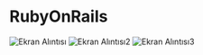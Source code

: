 # RubyOnRails
![Ekran Alıntısı](https://user-images.githubusercontent.com/80635038/124553434-6a234600-de3d-11eb-98ba-1fc7fd538c16.PNG)
![Ekran Alıntısı2](https://user-images.githubusercontent.com/80635038/124553446-6db6cd00-de3d-11eb-8503-8e4ba8062407.PNG)
![Ekran Alıntısı3](https://user-images.githubusercontent.com/80635038/124553453-70192700-de3d-11eb-9da8-35a89e57a28e.PNG)

